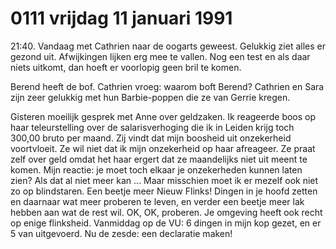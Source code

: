 # 0111 vrijdag 11 januari 1991
21:40. Vandaag met Cathrien naar de oogarts geweest. Gelukkig ziet alles er gezond uit. Afwijkingen lijken erg mee te vallen. Nog een test en als daar niets uitkomt, dan hoeft er voorlopig geen bril te komen. 

Berend heeft de bof. Cathrien vroeg: waarom boft Berend? Cathrien en Sara zijn zeer gelukkig met hun Barbie-poppen die ze van Gerrie kregen.

Gisteren moeilijk gesprek met Anne over geldzaken. Ik reageerde boos op haar teleurstelling over de salarisverhoging die ik in Leiden krijg toch 300,00 bruto per maand. Zij vindt dat mijn boosheid uit onzekerheid voortvloeit. Ze wil niet dat ik mijn onzekerheid op haar afreageer. Ze praat zelf over geld omdat het haar ergert dat ze maandelijks niet uit meent te komen. Mijn reactie: je moet toch elkaar je onzekerheden kunnen laten zien? Als dat al niet meer kan ... Maar misschien moet ik er mezelf ook niet zo op blindstaren. Een beetje meer Nieuw Flinks! Dingen in je hoofd zetten en daarnaar wat meer proberen te leven, en verder een beetje meer lak hebben aan wat de rest wil. OK, OK, proberen. Je omgeving heeft ook recht op enige flinksheid. Vanmiddag op de VU: 6 dingen in mijn kop gezet, en er 5 van uitgevoerd. Nu de zesde: een declaratie maken!